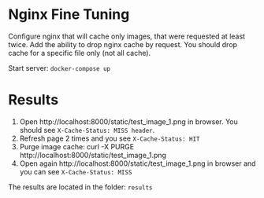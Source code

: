 # Nginx Fine Tuning

Configure nginx that will cache only images, that were requested at least twice.
Add the ability to drop nginx cache by request.
You should drop cache for a specific file only (not all cache).


Start server: ```docker-compose up```

# Results
1) Open http://localhost:8000/static/test_image_1.png in browser. You should see ```X-Cache-Status: MISS header```.
2) Refresh page 2 times and you see ```X-Cache-Status: HIT```
3) Purge image cache: curl -X PURGE http://localhost:8000/static/test_image_1.png
4) Open again http://localhost:8000/static/test_image_1.png in browser and you can see ```X-Cache-Status: MISS```


The results are located in the folder: ```results```